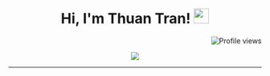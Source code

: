 

<h1 align="center">
Hi, I'm Thuan Tran!
  <img src="https://media.giphy.com/media/hvRJCLFzcasrR4ia7z/giphy.gif" width="30"></h1>
  <a href="https://github.com/TDT1401"><img src="https://gpvc.arturio.dev/TDT1401" alt="Profile views" align='right'/> </a> 
<br/>

<!-- Typing SVG by DenverCoder1 - https://github.com/DenverCoder1/readme-typing-svg -->
<p align="center">
<img src="https://readme-typing-svg.herokuapp.com?font=Fira+Code&pause=1000&color=000101&width=435&lines=BE+Developer;Always+learning+new+things">
</p>
<hr/>

